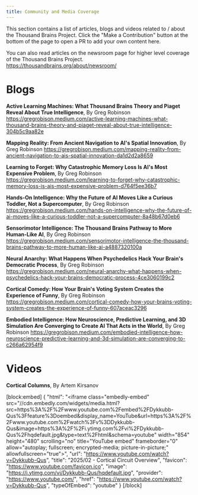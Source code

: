 ```yaml
---
title: Community and Media Coverage
---
```


This section contains a list of articles, blogs and videos related to / about the Thousand Brains Project.  Click the "Make a Contribution" button at the bottom of the page to open a PR to add your own content here.

You can also read articles on the newsroom page for higher level coverage of the Thousand Brains Project. https://thousandbrains.org/about/newsroom/


# Blogs

**Active Learning Machines: What Thousand Brains Theory and Piaget Reveal About True Intelligence**, By Greg Robinson
<https://gregrobison.medium.com/active-learning-machines-what-thousand-brains-theory-and-piaget-reveal-about-true-intelligence-304b5c9aa82e>

**Mapping Reality: From Ancient Navigation to AI's Spatial Innovation**, By Greg Robinson
<https://gregrobison.medium.com/mapping-reality-from-ancient-navigation-to-ais-spatial-innovation-da1d2d2a8659>

**Learning to Forget: Why Catastrophic Memory Loss Is AI's Most Expensive Problem**, By Greg Robinson
<https://gregrobison.medium.com/learning-to-forget-why-catastrophic-memory-loss-is-ais-most-expensive-problem-d764f5ee36b7>

**Hands-On Intelligence: Why the Future of AI Moves Like a Curious Toddler, Not a Supercomputer**, By Greg Robinson
<https://gregrobison.medium.com/hands-on-intelligence-why-the-future-of-ai-moves-like-a-curious-toddler-not-a-supercomputer-8a48b67d0eb6>

**Sensorimotor Intelligence: The Thousand Brains Pathway to More Human-Like AI**, By Greg Robinson
<https://gregrobison.medium.com/sensorimotor-intelligence-the-thousand-brains-pathway-to-more-human-like-ai-a4887320100a>

**Neural Anarchy: What Happens When Psychedelics Hack Your Brain's Democratic Process**, By Greg Robinson
<https://gregrobison.medium.com/neural-anarchy-what-happens-when-psychedelics-hack-your-brains-democratic-process-4ce3060199c2>

**Cortical Comedy: How Your Brain's Voting System Creates the Experience of Funny**, By Greg Robinson
<https://gregrobison.medium.com/cortical-comedy-how-your-brains-voting-system-creates-the-experience-of-funny-607aceac3296>

**Embodied Intelligence: How Neuroscience, Predictive Learning, and 3D Simulation Are Converging to Create AI That Acts in the World**, By Greg Robinson
<https://gregrobison.medium.com/embodied-intelligence-how-neuroscience-predictive-learning-and-3d-simulation-are-converging-to-c266a62954f9>

# Videos

**Cortical Columns**, By Artem Kirsanov

[block:embed]
{
  "html": "<iframe class=\"embedly-embed\" src=\"//cdn.embedly.com/widgets/media.html?src=https%3A%2F%2Fwww.youtube.com%2Fembed%2FDykkubb-Qus%3Ffeature%3Doembed&display_name=YouTube&url=https%3A%2F%2Fwww.youtube.com%2Fwatch%3Fv%3DDykkubb-Qus&image=https%3A%2F%2Fi.ytimg.com%2Fvi%2FDykkubb-Qus%2Fhqdefault.jpg&type=text%2Fhtml&schema=youtube\" width=\"854\" height=\"480\" scrolling=\"no\" title=\"YouTube embed\" frameborder=\"0\" allow=\"autoplay; fullscreen; encrypted-media; picture-in-picture;\" allowfullscreen=\"true\"></iframe>",
  "url": "https://www.youtube.com/watch?v=Dykkubb-Qus",
  "title": "2025/02 - Cortical Circuit Overview",
  "favicon": "https://www.youtube.com/favicon.ico",
  "image": "https://i.ytimg.com/vi/Dykkubb-Qus/hqdefault.jpg",
  "provider": "https://www.youtube.com/",
  "href": "https://www.youtube.com/watch?v=Dykkubb-Qus",
  "typeOfEmbed": "youtube"
}
[/block]

